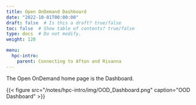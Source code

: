 ```yaml
---
title: Open OnDemand Dashboard
date: "2022-10-01T00:00:00"
draft: false  # Is this a draft? true/false
toc: false  # Show table of contents? true/false
type: docs  # Do not modify.
weight: 120

menu:
  hpc-intro:
    parent: Connecting to Afton and Rivanna
---
```


The Open OnDemand home page is the Dashboard. 

{{< figure src="/notes/hpc-intro/img/OOD_Dashboard.png" caption="OOD Dashboard" >}}

